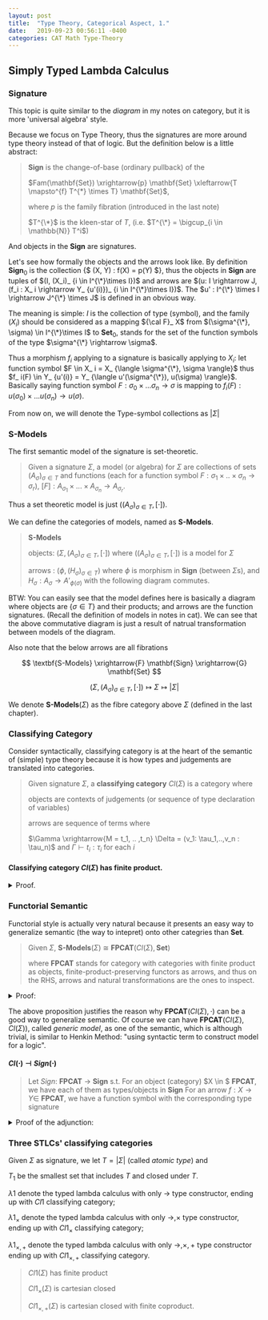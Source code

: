 ```yaml
---
layout: post
title:  "Type Theory, Categorical Aspect, 1."
date:   2019-09-23 00:56:11 -0400
categories: CAT Math Type-Theory
---
```


## Simply Typed Lambda Calculus

### Signature
This topic is quite similar to the *diagram* in my notes on category, but it is more 'universal algebra' style. 

Because we focus on Type Theory, thus the signatures are more around type theory instead of that of logic. But the definition below is a little abstract:

> **Sign** is the change-of-base (ordinary pullback) of the
> 
>  $Fam(\mathbf{Set}) \xrightarrow{p} \mathbf{Set} \xleftarrow{T \mapsto^{f} T^{*} \times T} \mathbf{Set}$, 
> 
> where $p$ is the family fibration (introduced in the last note)
>
> $T^{\*}$ is the kleen-star of $T$, (i.e. $T^{\*} = \bigcup_{i \in \mathbb{N}} T^i$)

And objects in the **Sign** are signatures. 


Let's see how formally the objects and the arrows look like. By definition **Sign**$_ 0$ is the collection {$ (X, Y) : f(X) = p(Y) $}, thus the objects in **Sign** are tuples of $(I, (X_i)_ {i \in I^{\*}\times I})$ and arrows are $(u: I \rightarrow J, (f_i : X_ i \rightarrow Y_ {u'(i)})_ {i \in I^{\*}\times I})$. The $u' : I^{\*} \times I \rightarrow J^{\*} \times J$ is defined in an obvious way.

The meaning is simple: $I$ is the collection of type (symbol), and the family $(X_i)$ should be considered as a mapping ${\cal F}_ X$ from $(\sigma^{\*}, \sigma) \in I^{\*}\times I$ to **Set**$_ 0$, stands for the set of the function symbols of the type $\sigma^{\*} \rightarrow \sigma$.

Thus a morphism $f_ i$ applying to a signature is basically applying to $X_ i$: let function symbol $F \in X_ i = X_ {\langle \sigma^{\*}, \sigma \rangle}$ thus $f_ i(F) \in Y_ {u'(i)} = Y_ {\langle u'(\sigma^{\*}), u(\sigma) \rangle}$. Basically saying function symbol $F : \sigma_ 0 \times ... \sigma_ n \rightarrow \sigma$ is mapping to $f_ i(F): u(\sigma_ 0) \times ... u(\sigma_ n) \rightarrow u(\sigma)$.




From now on, we will denote the Type-symbol collections as $\vert\Sigma\vert$

### S-Models

The first semantic model of the signature is set-theoretic. 

> Given a signature $\Sigma$, a model (or algebra) for $\Sigma$ are collections of sets $(A_ {\sigma})_ {\sigma \in T}$ and functions (each for a function symbol $F: \sigma_1 \times .. \times \sigma_n \rightarrow \sigma_r$), $[F] : A_{\sigma_1} \times ... \times A_{\sigma_n} \rightarrow A_{\sigma_r}$. 

Thus a set theoretic model is just $((A_\sigma)_{\sigma \in T}, [ \cdot ])$.

We can define the categories of models, named as **S-Models**.

> **S-Models** 
> 
> objects: $(\Sigma, (A_ \sigma)_ {\sigma \in T}, [ \cdot ])$ where $((A_ \sigma)_ {\sigma \in T}, [ \cdot ])$ is a model for $\Sigma$
> 
> arrows : $(\phi, (H_ {\sigma})_ {\sigma \in T})$ where $\phi$ is morphism in **Sign** (between $\Sigma$s), and $H_ \sigma : A_ \sigma \rightarrow A'_ {\phi(\sigma)}$ with the following diagram commutes.




BTW: You can easily see that the model defines here is basically a diagram where objects are $\{\sigma \in T\}$ and their products; and arrows are the function signatures. (Recall the definition of models in notes in cat). We can see that the above commutative diagram is just a result of natrual transformation between models of the diagram.


Also note that the below arrows are all fibrations

$$ \textbf{S-Models} \xrightarrow{F} \mathbf{Sign} \xrightarrow{G} \mathbf{Set} $$

$$ (\Sigma, (A_\sigma)_{\sigma \in T}, [ \cdot ]) \mapsto \Sigma \mapsto \vert\Sigma\vert $$


We denote **S-Models**$(\Sigma)$ as the fibre category above $\Sigma$ (defined in the last chapter). 
### Classifying Category
Consider syntactically, classifying category is at the heart of the semantic of (simple) type theory because it is how types and judgements are translated into categories.

> Given signature $\Sigma$, a **classifying category** $Cl(\Sigma)$ is a category where
> 
>   objects are contexts of judgements (or sequence of type declaration of variables)
> 
>   arrows are sequence of terms where
> 
>   $\Gamma \xrightarrow{M = t_1, .. ,t_n} \Delta = (v_1: \tau_1,..,v_n : \tau_n)$
> and $\Gamma \vdash t_i : \tau_i$ for each $i$


#### Classifying category $Cl(\Sigma)$ has finite product.

<details>
    <summary>Proof.</summary>
    <p>

    </p>
</details>


### Functorial Semantic

Functorial style is actually very natural because it presents an easy way to generalize semantic (the way to intepret) onto other categries than **Set**.

> Given $\Sigma$, **S-Models**$(\Sigma)$ $\cong$ **FPCAT**$(Cl(\Sigma), \mathbf{Set})$
> 
> where **FPCAT** stands for category with categories with finite product as objects, finite-product-preserving functors as arrows, and thus on the RHS, arrows and natural transformations are the ones to inspect.

<details>
    <summary>Proof:</summary>
    <p>

    </p>
</details>

The above proposition justifies the reason why **FPCAT**$(Cl(\Sigma), \cdot)$ can be a good way to generalize semantic. Of course we can have **FPCAT**$(Cl(\Sigma), Cl(\Sigma))$, called *generic model*, as one of the semantic, which is although trivial, is similar to Henkin Method: "using syntactic term to construct model for a logic".  

#### $Cl(\cdot) \dashv Sign(\cdot)$

> Let $Sign :$ **FPCAT** $\rightarrow$ **Sign** s.t. 
> For an object (category) $X \in $ **FPCAT**, we have each of them as types/objects in **Sign**
> For an arrow $f: X \rightarrow Y \in$ **FPCAT**, we have a function symbol with the corresponding type signature

<details>
    <summary>Proof of the adjunction:</summary>
    <p>

    </p>
</details>


### Three STLCs' classifying categories

Given $\Sigma$ as signature, we let $T=\vert\Sigma\vert$ (called *atomic type*) and 

$T_1$ be the smallest set that includes $T$ and closed under $T$.

$\lambda1$ denote the typed lambda calculus with only 
$\rightarrow$ type constructor, ending up with $Cl1$ classifying category;

$\lambda1_ {\times}$ denote the typed lambda calculus with only 
$\rightarrow, \times$ type constructor, ending up with $Cl1_ {\times}$ classifying category;

$\lambda1_ {\times, +}$ denote the typed lambda calculus with only $\rightarrow, \times, +$ type constructor  ending up with $Cl1_ {\times,+}$ classifying category.

> $Cl1(\Sigma)$ has finite product
> 
> $Cl1_ {\times}(\Sigma)$ is cartesian closed
> 
> $Cl1_ {\times, +}(\Sigma)$ is cartesian closed with finite coproduct.